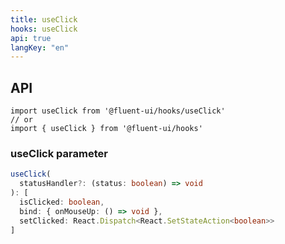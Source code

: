 ```yaml
---
title: useClick
hooks: useClick
api: true
langKey: "en"
---
```


## API

```
import useClick from '@fluent-ui/hooks/useClick'
// or
import { useClick } from '@fluent-ui/hooks'
```

### useClick parameter

```ts
useClick(
  statusHandler?: (status: boolean) => void
): [
  isClicked: boolean,
  bind: { onMouseUp: () => void },
  setClicked: React.Dispatch<React.SetStateAction<boolean>>
]
```
